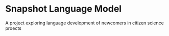 # Snapshot Language Model

A project exploring language development of newcomers in citizen science proects